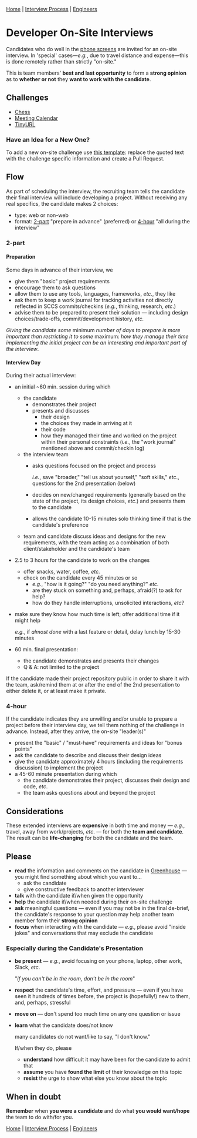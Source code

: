 [Home](../../../README.md) |
[Interview Process](../../README.md) |
[Engineers](../README.md)

# Developer On-Site Interviews

Candidates who do well in the [phone screens](../README.md) are invited for an on-site interview. In 'special' cases&mdash;_e.g._, due to travel distance and expense&mdash;this is done remotely rather than strictly "on-site."

This is team members' **best and last opportunity** to form a **strong opinion** as to
**whether or not** they **want to work with the candidate**.

## Challenges

- [Chess](chess.md)
- [Meeting Calendar](meeting-calendar.md)
- [TinyURL](tiny-url-challenge.md)

### Have an Idea for a New One?

To add a new on-site challenge use [this template](challenge.template.md): replace the quoted text with the challenge specific information and create a Pull Request.

## Flow

As part of scheduling the interview, the recruiting team tells the candidate their final interview will include developing a project. Without receiving any real specifics, the candidate makes 2 choices:

- type: web or non-web
- format: [2-part](#2-part) "prepare in advance" (preferred) or [4-hour](#4-hour) "all during the interview"

### 2-part

#### Preparation

Some days in advance of their interview, we

- give them "basic" project requirements
- encourage them to ask questions
- allow them to use any tools, languages, frameworks, _etc_., they like
- ask them to keep a work journal for tracking activities not directly reflected in SCCS commits/checkins (_e.g._, thinking, research, _etc_.)
- advise them to be prepared to present their solution &mdash; including design choices/trade-offs, commit/development history, _etc._

_Giving the candidate some_ minimum _number of days to prepare is more important than restricting it to some_ maximum: _how they manage their time implementing the initial project can be an interesting and important part of the interview_.

#### Interview Day

During their actual interview:

- an initial ~60 min. session during which
  - the candidate
     - demonstrates their project
     - presents and discusses
         - their design
         - the choices they made in arriving at it
         - their code
         - how they managed their time and worked on the project within their personal constraints (_i.e._, the "work journal" mentioned above and commit/checkin log)
  - the interview team
     - asks questions focused on the project and process

         _i.e._, save "broader," "tell us about yourself," "soft skills," _etc_., questions for the 2nd presentation (below)
       
     - decides on new/changed requirements (generally based on the state of the project, its design choices, _etc_.) and presents them to the candidate
     - allows the candidate 10-15 minutes solo thinking time if that is the candidate's preference
   - team and candidate discuss ideas and designs for the new requirements, with the team acting as a combination of both client/stakeholder and the candidate's team

- 2.5 to 3 hours for the candidate to work on the changes

  - offer snacks, water, coffee, _etc._
  - check on the candidate every 45 minutes or so
     - _e.g._, "how is it going?" "do you need anything?" _etc_.
     - are they stuck on something and, perhaps, afraid(?) to ask for help?
     - how do they handle interruptions, unsolicited interactions, _etc_?
 - make sure they know how much time is left; offer additional time if it might help

     _e.g._, if _almost done_ with a last feature or detail, delay lunch by 15-30 minutes

- 60 min. final presentation:
  - the candidate demonstrates and presents their changes
  - Q & A: not limited to the project

If the candidate made their project repository public in order to share it with the team, ask/remind them at or after the end of the 2nd presentation to either delete it, or at least make it private.

### 4-hour

If the candidate indicates they are unwilling and/or unable to prepare a project before their interview day, we tell them nothing of the challenge in advance. Instead, after they arrive, the on-site "leader(s)"

- present the "basic" / "must-have" requirements and ideas for "bonus points"
- ask the candidate to describe and discuss their design ideas
- give the candidate approximately 4 hours (including the requirements discussion) to implement the project
- a 45-60 minute presentation during which
  - the candidate demonstrates their project, discusses their design and code, _etc_.
  - the team asks questions about and beyond the project

## Considerations

These extended interviews are **expensive** in both time and money &mdash; _e.g._, travel, away from work/projects, _etc_. &mdash;
for both the **team and candidate**. The result can be **life-changing** for both the candidate and the team.

## Please

- **read** the information and comments on the candidate in [Greenhouse](https://app.greenhouse.io) &mdash; you might find something about which you want to&hellip;
  - ask the candidate
  - give constructive feedback to another interviewer
- **talk** with the candidate if/when given the opportunity
- **help** the candidate if/when needed during their on-site challenge
- **ask** meaningful questions &mdash; even if you may not be in the final de-brief, the candidate's response to your question
  may help another team member form their **strong opinion**
- **focus** when interacting with the candidate &mdash; _e.g._, please avoid "inside jokes" and conversations that may
  exclude the candidate

### Especially during the Candidate's Presentation

- **be present** &mdash; _e.g._, avoid focusing on your phone, laptop, other work, Slack, _etc_.

  "_if you can't be in the room, don't be in the room_"

- **respect** the candidate's time, effort, and pressure &mdash; even if you have seen it hundreds of times before,
the project is (hopefully!) new to them, and, perhaps, stressful
- **move on** &mdash; don't spend too much time on any one question or issue
- **learn** what the candidate does/not know

  many candidates do not want/like to say, "I don't know."

  If/when they do, please

  - **understand** how difficult it may have been for the candidate to admit that
  - **assume** you have **found the limit** of their knowledge on this topic
  - **resist** the urge to show what else you know about the topic

## When in doubt

**Remember** when **you were a candidate** and do what **you would want/hope** the team to do with/for you.


[Home](../../../README.md) |
[Interview Process](../../README.md) |
[Engineers](../README.md)
